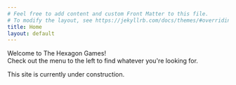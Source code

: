 ```yaml
---
# Feel free to add content and custom Front Matter to this file.
# To modify the layout, see https://jekyllrb.com/docs/themes/#overriding-theme-defaults
title: Home
layout: default
---
```

Welcome to The Hexagon Games!  
Check out the menu to the left to find whatever you're looking for.

This site is currently under construction.
